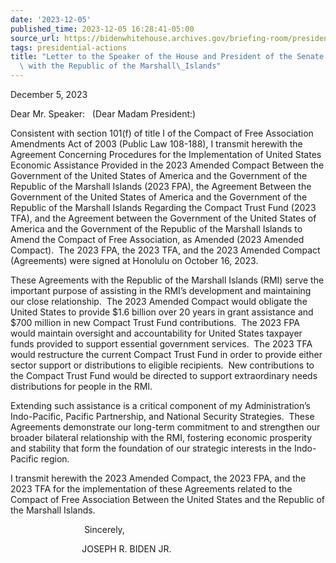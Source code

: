 ```yaml
---
date: '2023-12-05'
published_time: 2023-12-05 16:28:41-05:00
source_url: https://bidenwhitehouse.archives.gov/briefing-room/presidential-actions/2023/12/05/letter-to-the-speaker-of-the-house-and-president-of-the-senate-on-an-agreement-with-the-republic-of-the-marshall-islands/
tags: presidential-actions
title: "Letter to the Speaker of the House and President of the Senate on an Agreement\
  \ with the Republic of the Marshall\_Islands"
---
```

 
December 5, 2023

Dear Mr. Speaker:   (Dear Madam President:)  
  
Consistent with section 101(f) of title I of the Compact of Free
Association Amendments Act of 2003 (Public Law 108-188), I transmit
herewith the Agreement Concerning Procedures for the Implementation of
United States Economic Assistance Provided in the 2023 Amended Compact
Between the Government of the United States of America and the
Government of the Republic of the Marshall Islands (2023 FPA), the
Agreement Between the Government of the United States of America and the
Government of the Republic of the Marshall Islands Regarding the Compact
Trust Fund (2023 TFA), and the Agreement between the Government of the
United States of America and the Government of the Republic of the
Marshall Islands to Amend the Compact of Free Association, as Amended
(2023 Amended Compact).  The 2023 FPA, the 2023 TFA, and the 2023
Amended Compact (Agreements) were signed at Honolulu on October 16,
2023.  
  
These Agreements with the Republic of the Marshall Islands (RMI) serve
the important purpose of assisting in the RMI’s development and
maintaining our close relationship.  The 2023 Amended Compact would
obligate the United States to provide $1.6 billion over 20 years in
grant assistance and $700 million in new Compact Trust Fund
contributions.  The 2023 FPA would maintain oversight and accountability
for United States taxpayer funds provided to support essential
government services.  The 2023 TFA would restructure the current Compact
Trust Fund in order to provide either sector support or distributions to
eligible recipients.  New contributions to the Compact Trust Fund would
be directed to support extraordinary needs distributions for people in
the RMI.      
  
Extending such assistance is a critical component of my Administration’s
Indo-Pacific, Pacific Partnership, and National Security Strategies.
 These Agreements demonstrate our long-term commitment to and strengthen
our broader bilateral relationship with the RMI, fostering economic
prosperity and stability that form the foundation of our strategic
interests in the Indo-Pacific region.  
  
I transmit herewith the 2023 Amended Compact, the 2023 FPA, and the 2023
TFA for the implementation of these Agreements related to the Compact of
Free Association Between the United States and the Republic of the
Marshall Islands.  
  
                              Sincerely,  

                             JOSEPH R. BIDEN JR.
